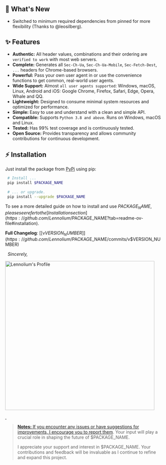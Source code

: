 ## 🚀 What's New 
- Switched to minimum required dependencies from pinned for more flexibility (Thanks to @leosilberg).
&nbsp;

## ✨ Features

- __Authentic:__ All header values, combinations and their ordering are `verified to work` with most web servers.
- __Complete:__ Generates all `Sec-Ch-Ua`, `Sec-Ch-Ua-Mobile`, `Sec-Fetch-Dest`, `...` headers for Chrome-based browsers.
- __Powerful:__ Pass your own user agent in or use the convenience functions to get common, real-world user agents. 
- __Wide Support:__ Almost `all user agents supported`: Windows, macOS, Linux, Android and iOS: Google Chrome, Firefox, Safari, Edge, Opera, Whale and QQ.
- __Lightweight:__ Designed to consume minimal system resources and optimized for performance.
- __Simple:__ Easy to use and understand with a clean and simple API.
- __Compatible:__ Supports `Python 3.8 and above`. Runs on Windows, macOS and Linux.
- __Tested:__ Has 99% test coverage and is continuously tested.
- __Open Source:__ Provides transparency and allows community contributions for continuous development.
&nbsp;

## ⚡️ Installation

Just install the package from [PyPi](https://pypi.org/project/$PACKAGE_NAME/) using pip:

   ```bash
    # Install ...
    pip install $PACKAGE_NAME
    
    # ... or upgrade.
    pip install --upgrade $PACKAGE_NAME
   ```

To see a more detailed guide on how to install and use $PACKAGE_NAME, please see refer to the [Installation section](https://github.com/Lennolium/$PACKAGE_NAME?tab=readme-ov-file#installation).
&nbsp;
&nbsp;

**Full Changelog**: [[v$VERSION_NUMBER]](https://github.com/Lennolium/$PACKAGE_NAME/commits/v$VERSION_NUMBER)

&nbsp;
_Sincerely,_
<div align="left"> 
<a href="https://github.com/Lennolium" >  
<picture>
  <source media="(prefers-color-scheme: dark)" srcset="https://github.com/Lennolium/Lennolium/blob/master/github-signature-dark.png?raw=true" width="480vw">
  <source media="(prefers-color-scheme: light)" srcset="https://github.com/Lennolium/Lennolium/blob/master/github-signature.png?raw=true" width="480vw">
  <img alt="Lennolium's Profile" src="https://github.com/Lennolium/Lennolium/blob/master/github-signature.png?raw=true" width="480vw">
</picture>
</div>

&nbsp;

> __Notes:__
>If you encounter any issues or have suggestions for improvements, I encourage you to [report them](https://github.com/Lennolium/$PACKAGE_NAME/issues). Your input will play a crucial role in shaping the future of $PACKAGE_NAME.
>
>I appreciate your support and interest in $PACKAGE_NAME. Your contributions and feedback will be invaluable as I continue to refine and expand this project.
